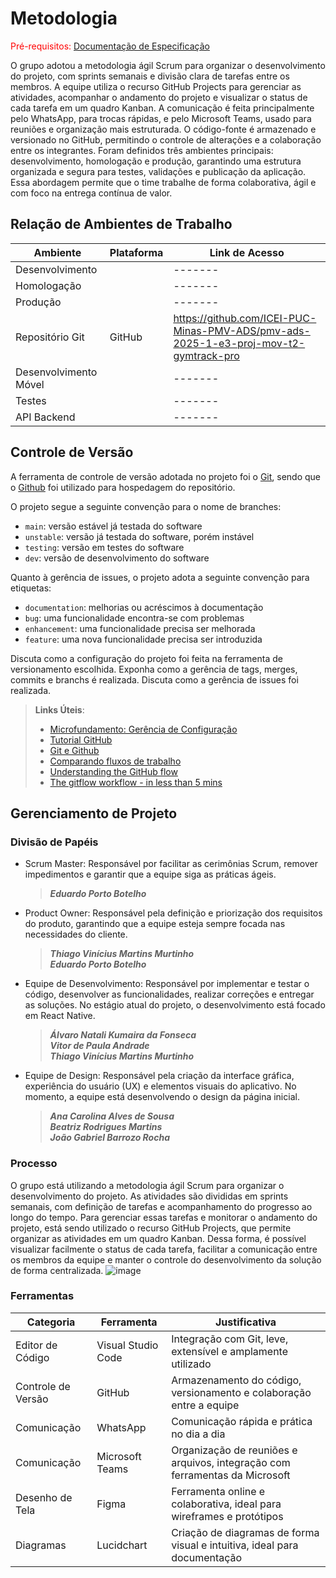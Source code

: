 
# Metodologia

<span style="color:red">Pré-requisitos: <a href="2-Especificação do Projeto.md"> Documentação de Especificação</a></span>

O grupo adotou a metodologia ágil Scrum para organizar o desenvolvimento do projeto, com sprints semanais e divisão clara de tarefas entre os membros. A equipe utiliza o recurso GitHub Projects para gerenciar as atividades, acompanhar o andamento do projeto e visualizar o status de cada tarefa em um quadro Kanban. A comunicação é feita principalmente pelo WhatsApp, para trocas rápidas, e pelo Microsoft Teams, usado para reuniões e organização mais estruturada. O código-fonte é armazenado e versionado no GitHub, permitindo o controle de alterações e a colaboração entre os integrantes. Foram definidos três ambientes principais: desenvolvimento, homologação e produção, garantindo uma estrutura organizada e segura para testes, validações e publicação da aplicação. Essa abordagem permite que o time trabalhe de forma colaborativa, ágil e com foco na entrega contínua de valor.

## Relação de Ambientes de Trabalho

| Ambiente            | Plataforma        | Link de Acesso                       |
|---------------------|-------------------|--------------------------------------|
| Desenvolvimento     |                   |              -------                 |
| Homologação         |                   |              -------                 |
| Produção            |                   |              -------                 |
| Repositório Git     | GitHub            |https://github.com/ICEI-PUC-Minas-PMV-ADS/pmv-ads-2025-1-e3-proj-mov-t2-gymtrack-pro|
| Desenvolvimento Móvel |                 |              -------                 |
| Testes              |                   |              -------                 |
| API Backend         |                   |              -------                 |

## Controle de Versão

A ferramenta de controle de versão adotada no projeto foi o
[Git](https://git-scm.com/), sendo que o [Github](https://github.com)
foi utilizado para hospedagem do repositório.

O projeto segue a seguinte convenção para o nome de branches:

- `main`: versão estável já testada do software
- `unstable`: versão já testada do software, porém instável
- `testing`: versão em testes do software
- `dev`: versão de desenvolvimento do software

Quanto à gerência de issues, o projeto adota a seguinte convenção para
etiquetas:

- `documentation`: melhorias ou acréscimos à documentação
- `bug`: uma funcionalidade encontra-se com problemas
- `enhancement`: uma funcionalidade precisa ser melhorada
- `feature`: uma nova funcionalidade precisa ser introduzida

Discuta como a configuração do projeto foi feita na ferramenta de versionamento escolhida. Exponha como a gerência de tags, merges, commits e branchs é realizada. Discuta como a gerência de issues foi realizada.

> **Links Úteis**:
> - [Microfundamento: Gerência de Configuração](https://pucminas.instructure.com/courses/87878/)
> - [Tutorial GitHub](https://guides.github.com/activities/hello-world/)
> - [Git e Github](https://www.youtube.com/playlist?list=PLHz_AreHm4dm7ZULPAmadvNhH6vk9oNZA)
>  - [Comparando fluxos de trabalho](https://www.atlassian.com/br/git/tutorials/comparing-workflows)
> - [Understanding the GitHub flow](https://guides.github.com/introduction/flow/)
> - [The gitflow workflow - in less than 5 mins](https://www.youtube.com/watch?v=1SXpE08hvGs)

## Gerenciamento de Projeto

### Divisão de Papéis

- Scrum Master: Responsável por facilitar as cerimônias Scrum, remover impedimentos e garantir que a equipe siga as práticas ágeis.
   >***Eduardo Porto Botelho***</br>

- Product Owner: Responsável pela definição e priorização dos requisitos do produto, garantindo que a equipe esteja sempre focada nas necessidades do cliente.
  >***Thiago Vinícius Martins Murtinho***</br>
  >***Eduardo Porto Botelho***</br>

- Equipe de Desenvolvimento: Responsável por implementar e testar o código, desenvolver as funcionalidades, realizar correções e entregar as soluções. No estágio atual do projeto, o desenvolvimento está focado em React Native.
   >***Álvaro Natali Kumaira da Fonseca</br>
   Vitor de Paula Andrade***</br>
   >***Thiago Vinícius Martins Murtinho***</br>

- Equipe de Design: Responsável pela criação da interface gráfica, experiência do usuário (UX) e elementos visuais do aplicativo. No momento, a equipe está desenvolvendo o design da página inicial.</br>
   >***Ana Carolina Alves de Sousa </br>
   >Beatriz Rodrigues Martins***</br>
   >***João Gabriel Barrozo Rocha***</br>

### Processo

O grupo está utilizando a metodologia ágil Scrum para organizar o desenvolvimento do projeto. As atividades são divididas em sprints semanais, com definição de tarefas e acompanhamento do progresso ao longo do tempo. Para gerenciar essas tarefas e monitorar o andamento do projeto, está sendo utilizado o recurso GitHub Projects, que permite organizar as atividades em um quadro Kanban. Dessa forma, é possível visualizar facilmente o status de cada tarefa, facilitar a comunicação entre os membros da equipe e manter o controle do desenvolvimento da solução de forma centralizada.
![image](https://github.com/user-attachments/assets/91b863a7-2f14-4d02-b0ff-8a41623cf9b2)

### Ferramentas

| Categoria               | Ferramenta         | Justificativa                                                               |
|------------------------|--------------------|-----------------------------------------------------------------------------|
| Editor de Código        | Visual Studio Code | Integração com Git, leve, extensível e amplamente utilizado                |
| Controle de Versão      | GitHub             | Armazenamento do código, versionamento e colaboração entre a equipe        |
| Comunicação             | WhatsApp           | Comunicação rápida e prática no dia a dia                                  |
| Comunicação             | Microsoft Teams    | Organização de reuniões e arquivos, integração com ferramentas da Microsoft|
| Desenho de Tela         | Figma              | Ferramenta online e colaborativa, ideal para wireframes e protótipos       |
| Diagramas               | Lucidchart         | Criação de diagramas de forma visual e intuitiva, ideal para documentação   |
